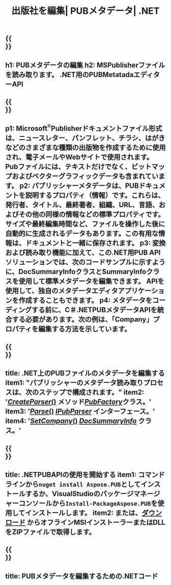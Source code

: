 ﻿---
translation: true
template: /_templates/metadata-net.md
title: 出版社を編集| PUBメタデータ| .NET
description: クロスプラットフォームのPUB.NETAPIソリューションを使用して、パブリッシャーファイルのメタデータを読み取ります。オンプレミスの.NETAPIを使用すると、SummaryInfoプロパティとDocSummaryInfoプロパティにアクセスできます。
url: /net/metadata/pub/
metakeywords: パブメタデータネットの編集、パブファイルメタデータC＃、パブリッシャーメタデータエディター.net、パブファイルメタデータC＃の読み取り、パブメタデータ.netの読み取り
family: pub
platformtag: net
feature: metadata
aliases: / net / metadata /
---

{{<section banner>}}
---
h1: PUBメタデータの編集
h2: MSPublisherファイルを読み取ります。 .NET用のPUBMetatadaエディターAPI
---

{{<section overview>}}
---
p1: Microsoft<sup>®</sup>Publisherドキュメントファイル形式は、ニュースレター、パンフレット、チラシ、はがきなどのさまざまな種類の出版物を作成するために使用され、電子メールやWebサイトで使用されます。 Pubファイルには、テキストだけでなく、ビットマップおよびベクターグラフィックデータも含まれています。
p2: パブリッシャーメタデータは、PUBドキュメントを説明するプロパティ（情報）です。これらは、発行者、タイトル、最終著者、組織、URL、言語、およびその他の同様の情報などの標準プロパティです。サイズや最終編集時間など、ファイルを操作した後に自動的に生成されるデータもあります。この有用な情報は、ドキュメントと一緒に保存されます。
p3: 変換および読み取り機能に加えて、この.NET用PUB APIソリューションでは、次のコードサンプルに示すように、DocSummaryInfoクラスとSummaryInfoクラスを使用して標準メタデータを編集できます。 APIを使用して、独自のメタデータエディタアプリケーションを作成することもできます。
p4: メタデータをコーディングする前に、C＃.NETPUBメタデータAPIを統合する必要があります。次の例は、「Company」プロパティを編集する方法を示しています。
---

{{<section feature1>}}
---
title: .NET上のPUBファイルのメタデータを編集する
item1: "パブリッシャーのメタデータ読み取りプロセスは、次のステップで構成されます。"
item2: '[*CreateParser*()](https://reference.aspose.com/pub/net/aspose.pub/pubfactory/methods/createparser/index) メソッド[*PubFactory*](https://reference.aspose.com/pub/net/aspose.pub/pubfactory)クラス。'
item3: '[*Parse*()](https://reference.aspose.com/pub/net/aspose.pub/ipubparser/methods/parse) [*IPubParser*](https://reference.aspose.com/pub/net/aspose.pub/ipubparser) インターフェース。'
item4: '[*SetCompany*()](https://reference.aspose.com/pub/net/aspose.pub/docsummaryinfo/methods/setcompany) [*DocSummaryInfo*](https://reference.aspose.com/pub/net/aspose.pub/docsummaryinfo) クラス。'
---

{{<section feature2>}}
---
title: .NETPUBAPIの使用を開始する
item1: コマンドラインから```nuget install Aspose.PUB```としてインストールするか、VisualStudioのパッケージマネージャーコンソールから```Install-PackageAspose.PUB```を使用してインストールします。
item2: または、[ダウンロード](https://releases.aspose.com/pub/net) からオフラインMSIインストーラーまたはDLLをZIPファイルで取得します。
---

{{<section codeexample>}}
---
title: PUBメタデータを編集するための.NETコード
---